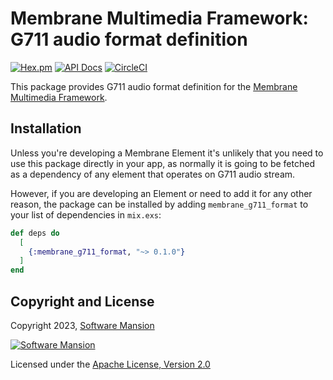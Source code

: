# Membrane Multimedia Framework: G711 audio format definition

[![Hex.pm](https://img.shields.io/hexpm/v/membrane_g711_format.svg)](https://hex.pm/packages/membrane_g711_format)
[![API Docs](https://img.shields.io/badge/api-docs-yellow.svg?style=flat)](https://hexdocs.pm/membrane_g711_format)
[![CircleCI](https://circleci.com/gh/jellyfish-dev/membrane_g711_format.svg?style=svg)](https://circleci.com/gh/jellyfish-dev/membrane_g711_format)

This package provides G711 audio format definition for the
[Membrane Multimedia Framework](https://membrane.stream).

## Installation

Unless you're developing a Membrane Element it's unlikely that you need to
use this package directly in your app, as normally it is going to be fetched as
a dependency of any element that operates on G711 audio stream.

However, if you are developing an Element or need to add it for any other reason,
the package can be installed by adding `membrane_g711_format` to your list of dependencies in `mix.exs`:

```elixir
def deps do
  [
    {:membrane_g711_format, "~> 0.1.0"}
  ]
end
```

## Copyright and License

Copyright 2023, [Software Mansion](https://swmansion.com/?utm_source=git&utm_medium=readme&utm_campaign=membrane_template_plugin)

[![Software Mansion](https://logo.swmansion.com/logo?color=white&variant=desktop&width=200&tag=membrane-github)](https://swmansion.com/?utm_source=git&utm_medium=readme&utm_campaign=membrane_template_plugin)

Licensed under the [Apache License, Version 2.0](LICENSE)
